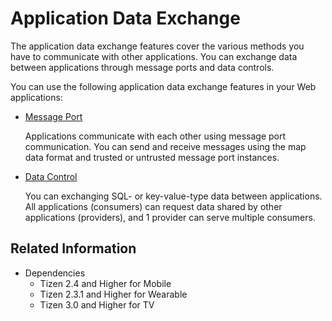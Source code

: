 # Application Data Exchange

The application data exchange features cover the various methods you have to communicate with other applications. You can exchange data between applications through message ports and data controls.

You can use the following application data exchange features in your Web applications:

- [Message Port](message-port.md)

  Applications communicate with each other using message port communication. You can send and receive messages using the map data format and trusted or untrusted message port instances.

- [Data Control](data-control.md)

  You can exchanging SQL- or key-value-type data between applications. All applications (consumers) can request data shared by other applications (providers), and 1 provider can serve multiple consumers.


## Related Information
- Dependencies
  - Tizen 2.4 and Higher for Mobile
  - Tizen 2.3.1 and Higher for Wearable
  - Tizen 3.0 and Higher for TV
